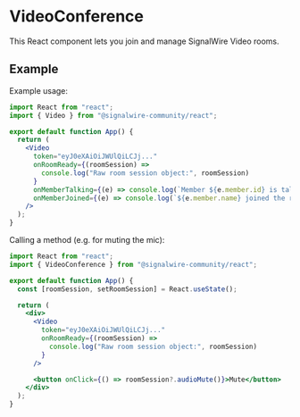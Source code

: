 # VideoConference

This React component lets you join and manage SignalWire Video rooms.

## Example

Example usage:

```jsx
import React from "react";
import { Video } from "@signalwire-community/react";

export default function App() {
  return (
    <Video
      token="eyJ0eXAiOiJWUlQiLCJj..."
      onRoomReady={(roomSession) =>
        console.log("Raw room session object:", roomSession)
      }
      onMemberTalking={(e) => console.log(`Member ${e.member.id} is talking.`)}
      onMemberJoined={(e) => console.log(`${e.member.name} joined the room!`)}
    />
  );
}
```

Calling a method (e.g. for muting the mic):

```jsx
import React from "react";
import { VideoConference } from "@signalwire-community/react";

export default function App() {
  const [roomSession, setRoomSession] = React.useState();

  return (
    <div>
      <Video
        token="eyJ0eXAiOiJWUlQiLCJj..."
        onRoomReady={(roomSession) =>
          console.log("Raw room session object:", roomSession)
        }
      />

      <button onClick={() => roomSession?.audioMute()}>Mute</button>
    </div>
  );
}
```
